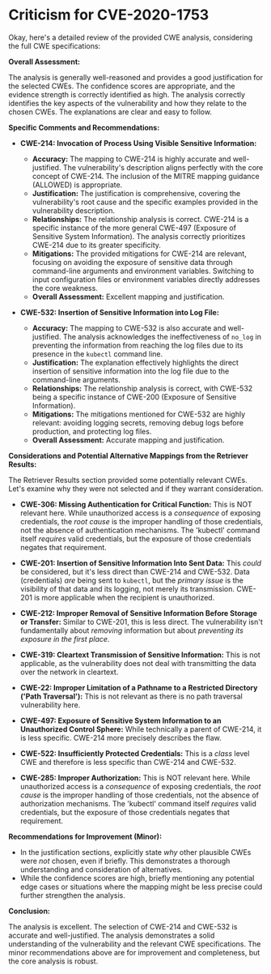 # Criticism for CVE-2020-1753

Okay, here's a detailed review of the provided CWE analysis, considering the full CWE specifications:

**Overall Assessment:**

The analysis is generally well-reasoned and provides a good justification for the selected CWEs. The confidence scores are appropriate, and the evidence strength is correctly identified as high.  The analysis correctly identifies the key aspects of the vulnerability and how they relate to the chosen CWEs. The explanations are clear and easy to follow.

**Specific Comments and Recommendations:**

*   **CWE-214: Invocation of Process Using Visible Sensitive Information:**
    *   **Accuracy:** The mapping to CWE-214 is highly accurate and well-justified. The vulnerability's description aligns perfectly with the core concept of CWE-214. The inclusion of the MITRE mapping guidance (ALLOWED) is appropriate.
    *   **Justification:** The justification is comprehensive, covering the vulnerability's root cause and the specific examples provided in the vulnerability description.
    *   **Relationships:** The relationship analysis is correct. CWE-214 is a specific instance of the more general CWE-497 (Exposure of Sensitive System Information). The analysis correctly prioritizes CWE-214 due to its greater specificity.
    *   **Mitigations:** The provided mitigations for CWE-214 are relevant, focusing on avoiding the exposure of sensitive data through command-line arguments and environment variables. Switching to input configuration files or environment variables directly addresses the core weakness.
    *   **Overall Assessment:** Excellent mapping and justification.

*   **CWE-532: Insertion of Sensitive Information into Log File:**
    *   **Accuracy:** The mapping to CWE-532 is also accurate and well-justified. The analysis acknowledges the ineffectiveness of `no_log` in preventing the information from reaching the log files due to its presence in the `kubectl` command line.
    *   **Justification:** The explanation effectively highlights the direct insertion of sensitive information into the log file due to the command-line arguments.
    *   **Relationships:** The relationship analysis is correct, with CWE-532 being a specific instance of CWE-200 (Exposure of Sensitive Information).
    *   **Mitigations:** The mitigations mentioned for CWE-532 are highly relevant: avoiding logging secrets, removing debug logs before production, and protecting log files.
    *   **Overall Assessment:** Accurate mapping and justification.

**Considerations and Potential Alternative Mappings from the Retriever Results:**

The Retriever Results section provided some potentially relevant CWEs. Let's examine why they were not selected and if they warrant consideration.

*   **CWE-306: Missing Authentication for Critical Function:** This is NOT relevant here. While unauthorized access is a *consequence* of exposing credentials, the *root cause* is the improper handling of those credentials, not the absence of authentication mechanisms. The 'kubectl' command itself *requires* valid credentials, but the exposure of those credentials negates that requirement.

*   **CWE-201: Insertion of Sensitive Information Into Sent Data:** This *could* be considered, but it's less direct than CWE-214 and CWE-532. Data (credentials) *are* being sent to `kubectl`, but the *primary issue* is the visibility of that data and its logging, not merely its transmission.  CWE-201 is more applicable when the recipient is unauthorized.

*   **CWE-212: Improper Removal of Sensitive Information Before Storage or Transfer:** Similar to CWE-201, this is less direct. The vulnerability isn't fundamentally about *removing* information but about *preventing its exposure in the first place*.

*   **CWE-319: Cleartext Transmission of Sensitive Information:** This is not applicable, as the vulnerability does not deal with transmitting the data over the network in cleartext.
*   **CWE-22: Improper Limitation of a Pathname to a Restricted Directory ('Path Traversal'):** This is not relevant as there is no path traversal vulnerability here.

*   **CWE-497: Exposure of Sensitive System Information to an Unauthorized Control Sphere:**  While technically a parent of CWE-214, it is less specific. CWE-214 more precisely describes the flaw.

*   **CWE-522: Insufficiently Protected Credentials:** This is a *class* level CWE and therefore is less specific than CWE-214 and CWE-532.

*   **CWE-285: Improper Authorization:** This is NOT relevant here. While unauthorized access is a *consequence* of exposing credentials, the *root cause* is the improper handling of those credentials, not the absence of authorization mechanisms. The 'kubectl' command itself *requires* valid credentials, but the exposure of those credentials negates that requirement.

**Recommendations for Improvement (Minor):**

*   In the justification sections, explicitly state *why* other plausible CWEs were *not* chosen, even if briefly. This demonstrates a thorough understanding and consideration of alternatives.
*   While the confidence scores are high, briefly mentioning any potential edge cases or situations where the mapping might be less precise could further strengthen the analysis.

**Conclusion:**

The analysis is excellent. The selection of CWE-214 and CWE-532 is accurate and well-justified. The analysis demonstrates a solid understanding of the vulnerability and the relevant CWE specifications. The minor recommendations above are for improvement and completeness, but the core analysis is robust.